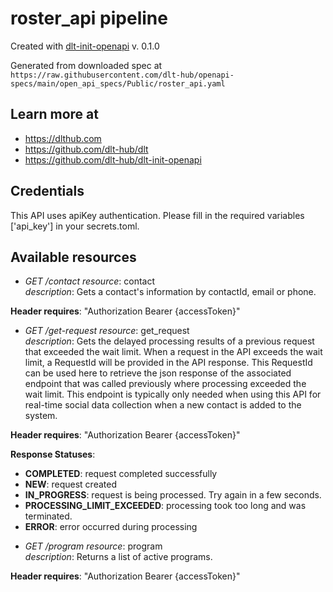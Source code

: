 # roster_api pipeline

Created with [dlt-init-openapi](https://github.com/dlt-hub/dlt-init-openapi) v. 0.1.0

Generated from downloaded spec at `https://raw.githubusercontent.com/dlt-hub/openapi-specs/main/open_api_specs/Public/roster_api.yaml`
## Learn more at

* https://dlthub.com
* https://github.com/dlt-hub/dlt
* https://github.com/dlt-hub/dlt-init-openapi

## Credentials
This API uses apiKey authentication. Please fill in the required variables ['api_key'] in your 
secrets.toml.

## Available resources
* _GET /contact_ 
  *resource*: contact  
  *description*: Gets a contact's information by contactId, email or phone.               <b>Header requires</b>: "Authorization Bearer {accessToken}"
* _GET /get-request_ 
  *resource*: get_request  
  *description*: Gets the delayed processing results of a previous request that exceeded the wait limit. When a request in the API exceeds the wait limit, a RequestId will be provided in the API response. This RequestId can be used here to retrieve the json response of the associated endpoint that was called previously where processing exceeded the wait limit. This endpoint is typically only needed when using this API for real-time social data collection when a new contact is added to the system.  <b>Header requires</b>: "Authorization Bearer {accessToken}"  <b>Response Statuses</b>:  - <b>COMPLETED</b>: request completed successfully<br /> - <b>NEW</b>: request created<br /> - <b>IN_PROGRESS</b>: request is being processed. Try again in a few seconds.<br /> - <b>PROCESSING_LIMIT_EXCEEDED</b>: processing took too long and was terminated.<br /> - <b>ERROR</b>: error occurred during processing<br />
* _GET /program_ 
  *resource*: program  
  *description*: Returns a list of active programs.              <b>Header requires</b>: "Authorization Bearer {accessToken}"
